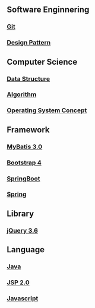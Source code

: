 ## Software Enginnering
### [Git](GIT/README.md)
### [Design Pattern](DesignPattern/README.md)

## Computer Science
### [Data Structure](DataStructure/README.md)
### [Algorithm](Algorithm/README.md)
### [Operating System Concept](OS/README.md)

## Framework
### [MyBatis 3.0](MyBatis/README.md)
### [Bootstrap 4](Bootstrap/README.md)
### [SpringBoot](SpringBoot/README.md)
### [Spring](Spring/README.md)


## Library
### [jQuery 3.6](Jquery/README.md)

## Language
### [Java](https://github.com/yonghwankim-dev/java_study)
### [JSP 2.0](https://github.com/yonghwankim-dev/JSP2.0)
### [Javascript](https://github.com/yonghwankim-dev/javascript_basic)
